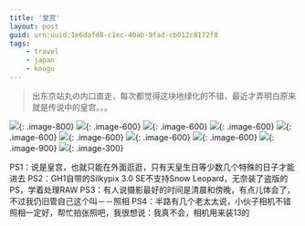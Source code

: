 ```yaml
---
title: '皇宫'
layout: post
guid: urn:uuid:1e6dafd8-c1ec-40ab-9fad-cb012c8172f8
tags:
    - travel
    - japan
    - kougu
---
```


> 出东京站丸の内口直走，每次都觉得这块地绿化的不错，最近才弄明白原来就是传说中的皇宫。。。

![](/media/files/2009/09/25/kokyo-02.jpg){: .image-800}
![](/media/files/2009/09/25/kokyo-07.jpg){: .image-600}
![](/media/files/2009/09/25/kokyo-01.jpg){: .image-600}
![](/media/files/2009/09/25/kokyo-03.jpg){: .image-600}
![](/media/files/2009/09/25/kokyo-04.jpg){: .image-600}
![](/media/files/2009/09/25/kokyo-05.jpg){: .image-600}
![](/media/files/2009/09/25/kokyo-06.jpg){: .image-600}
![](/media/files/2009/09/25/kokyo-08.jpg){: .image-600}
![](/media/files/2009/09/25/kokyo-09.jpg){: .image-900}
![](/media/files/2009/09/25/kokyo-10.jpg){: .image-300}

PS1：说是皇宫，也就只能在外面逛逛，只有天皇生日等少数几个特殊的日子才能进去
PS2：GH1自带的Silkypix 3.0 SE不支持Snow Leopard，无奈装了盗版的PS，学着处理RAW
PS3：有人说摄影最好的时间是清晨和傍晚，有点儿体会了，不过我仍旧管自己这个叫－－照相
PS4：半路有几个老太太说，小伙子相机不错照相一定好，帮忙拍张照吧，我很想说：我真不会，相机用来装13的

